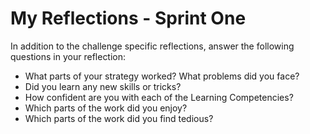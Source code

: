 # My Reflections - Sprint One 











In addition to the challenge specific reflections, answer the following questions in your reflection:

* What parts of your strategy worked? What problems did you face?
* Did you learn any new skills or tricks?
* How confident are you with each of the Learning Competencies?
* Which parts of the work did you enjoy?
* Which parts of the work did you find tedious?
